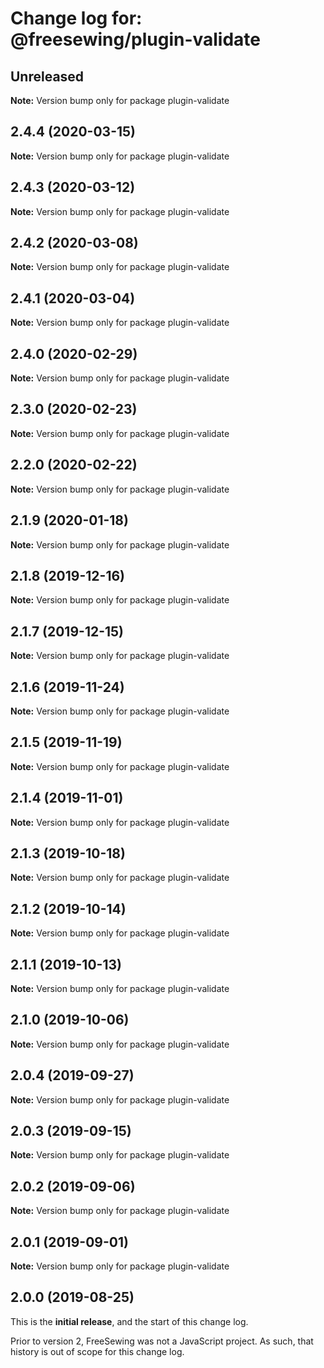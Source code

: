 # Change log for: @freesewing/plugin-validate


## Unreleased

**Note:** Version bump only for package plugin-validate


## 2.4.4 (2020-03-15)

**Note:** Version bump only for package plugin-validate


## 2.4.3 (2020-03-12)

**Note:** Version bump only for package plugin-validate


## 2.4.2 (2020-03-08)

**Note:** Version bump only for package plugin-validate


## 2.4.1 (2020-03-04)

**Note:** Version bump only for package plugin-validate


## 2.4.0 (2020-02-29)

**Note:** Version bump only for package plugin-validate


## 2.3.0 (2020-02-23)

**Note:** Version bump only for package plugin-validate


## 2.2.0 (2020-02-22)

**Note:** Version bump only for package plugin-validate


## 2.1.9 (2020-01-18)

**Note:** Version bump only for package plugin-validate


## 2.1.8 (2019-12-16)

**Note:** Version bump only for package plugin-validate


## 2.1.7 (2019-12-15)

**Note:** Version bump only for package plugin-validate


## 2.1.6 (2019-11-24)

**Note:** Version bump only for package plugin-validate


## 2.1.5 (2019-11-19)

**Note:** Version bump only for package plugin-validate


## 2.1.4 (2019-11-01)

**Note:** Version bump only for package plugin-validate


## 2.1.3 (2019-10-18)

**Note:** Version bump only for package plugin-validate


## 2.1.2 (2019-10-14)

**Note:** Version bump only for package plugin-validate


## 2.1.1 (2019-10-13)

**Note:** Version bump only for package plugin-validate


## 2.1.0 (2019-10-06)

**Note:** Version bump only for package plugin-validate


## 2.0.4 (2019-09-27)

**Note:** Version bump only for package plugin-validate


## 2.0.3 (2019-09-15)

**Note:** Version bump only for package plugin-validate


## 2.0.2 (2019-09-06)

**Note:** Version bump only for package plugin-validate


## 2.0.1 (2019-09-01)

**Note:** Version bump only for package plugin-validate




## 2.0.0 (2019-08-25)

This is the **initial release**, and the start of this change log.

Prior to version 2, FreeSewing was not a JavaScript project.
As such, that history is out of scope for this change log.
